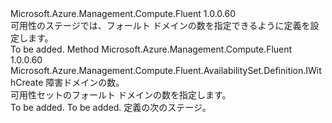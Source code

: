 <Type Name="IWithFaultDomainCount" FullName="Microsoft.Azure.Management.Compute.Fluent.AvailabilitySet.Definition.IWithFaultDomainCount">
  <TypeSignature Language="C#" Value="public interface IWithFaultDomainCount" />
  <TypeSignature Language="ILAsm" Value=".class public interface auto ansi abstract IWithFaultDomainCount" />
  <TypeSignature Language="DocId" Value="T:Microsoft.Azure.Management.Compute.Fluent.AvailabilitySet.Definition.IWithFaultDomainCount" />
  <TypeSignature Language="VB.NET" Value="Public Interface IWithFaultDomainCount" />
  <TypeSignature Language="F#" Value="type IWithFaultDomainCount = interface" />
  <AssemblyInfo>
    <AssemblyName>Microsoft.Azure.Management.Compute.Fluent</AssemblyName>
    <AssemblyVersion>1.0.0.60</AssemblyVersion>
  </AssemblyInfo>
  <Interfaces />
  <Docs>
    <summary>
            可用性のステージでは、フォールト ドメインの数を指定できるように定義を設定します。
            </summary>
    <remarks>To be added.</remarks>
  </Docs>
  <Members>
    <Member MemberName="WithFaultDomainCount">
      <MemberSignature Language="C#" Value="public Microsoft.Azure.Management.Compute.Fluent.AvailabilitySet.Definition.IWithCreate WithFaultDomainCount (int faultDomainCount);" />
      <MemberSignature Language="ILAsm" Value=".method public hidebysig newslot virtual instance class Microsoft.Azure.Management.Compute.Fluent.AvailabilitySet.Definition.IWithCreate WithFaultDomainCount(int32 faultDomainCount) cil managed" />
      <MemberSignature Language="DocId" Value="M:Microsoft.Azure.Management.Compute.Fluent.AvailabilitySet.Definition.IWithFaultDomainCount.WithFaultDomainCount(System.Int32)" />
      <MemberSignature Language="VB.NET" Value="Public Function WithFaultDomainCount (faultDomainCount As Integer) As IWithCreate" />
      <MemberSignature Language="F#" Value="abstract member WithFaultDomainCount : int -&gt; Microsoft.Azure.Management.Compute.Fluent.AvailabilitySet.Definition.IWithCreate" Usage="iWithFaultDomainCount.WithFaultDomainCount faultDomainCount" />
      <MemberType>Method</MemberType>
      <AssemblyInfo>
        <AssemblyName>Microsoft.Azure.Management.Compute.Fluent</AssemblyName>
        <AssemblyVersion>1.0.0.60</AssemblyVersion>
      </AssemblyInfo>
      <ReturnValue>
        <ReturnType>Microsoft.Azure.Management.Compute.Fluent.AvailabilitySet.Definition.IWithCreate</ReturnType>
      </ReturnValue>
      <Parameters>
        <Parameter Name="faultDomainCount" Type="System.Int32" />
      </Parameters>
      <Docs>
        <param name="faultDomainCount">障害ドメインの数。</param>
        <summary>
            可用性セットのフォールト ドメインの数を指定します。
            </summary>
        <returns>To be added.</returns>
        <remarks>To be added.</remarks>
        <return>定義の次のステージ。</return>
      </Docs>
    </Member>
  </Members>
</Type>